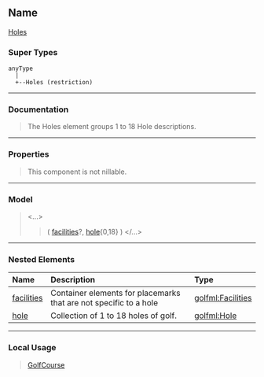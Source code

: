 ## Name ##

[Holes](CHoles.md)
### Super Types ###
```
anyType
  |
  +--Holes (restriction)
```


---


### Documentation ###


> The Holes element groups 1 to 18 Hole descriptions.


---



### Properties ###

> This component is not nillable.

---


### Model ###

> <...>
> > ( [facilities](CFacilities.md)?, [hole](CHole.md){0,18}   )
> > </...>

---


### Nested Elements ###

| **Name** | **Description** | **Type** |
|:---------|:----------------|:---------|
| [facilities](CFacilities.md) |  Container elements for placemarks that are not specific to a hole | [golfml:Facilities](CFacilities.md) |
| [hole](CHole.md) |  					Collection of 1 to 18 holes of golf.				 | [golfml:Hole](CHole.md) |


---


### Local Usage ###

> [GolfCourse](CGolfCourse.md)